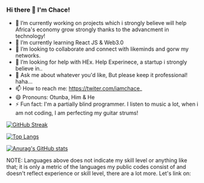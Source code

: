### Hi there 👋 I'm Chace!


- 🔭 I’m currently working on projects which i strongly believe will help Africa's economy grow strongly thanks to the advancment in technology! 
- 🌱 I’m currently learning React JS & Web3.0
- 👯 I’m looking to collaborate and connect with likeminds and gorw my networks.
- 🤔 I’m looking for help with HEx. Help Experinece, a startup i strongly believe in..
- 💬 Ask me about whatever you'd like, But please keep it professional! haha...
- 📫 How to reach me: https://twiter.com/iamchace_
- 😄 Pronouns: Otunba, Him & He
- ⚡ Fun fact: I'm a partially blind programmer. I listen to music a lot, when i am not coding, I am perfecting my guitar strums!

[![GitHub Streak](http://github-readme-streak-stats.herokuapp.com?user=chacetechost&theme=great-gatsby&hide_border=true&date_format=M%20j%5B%2C%20Y%5D)](https://git.io/streak-stats)

[![Top Langs](https://github-readme-stats.vercel.app/api/top-langs/?username=chacetechost&theme=great-gatsby&layout=compact)](https://github.com/anuraghazra/github-readme-stats)

[![Anurag's GitHub stats](https://github-readme-stats.vercel.app/api?username=chacetechost&theme=great-gatsby)](https://github.com/chacetechost/github-readme-stats)

NOTE: Languages above does not indicate my skill level or anything like that; it is only a metric of the languages my public codes consist of and doesn't reflect experience or skill level, there are a lot more. Let's link on:
<a href="https://twitter.com/iamchace_" target="_blank">
<i class="fas fa-twitter" />
</a>

